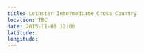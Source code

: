 ```yaml
---
title: Leinster Intermediate Cross Country
location: TBC
date: 2015-11-08 12:00
latitude: 
longitude: 
---
```

